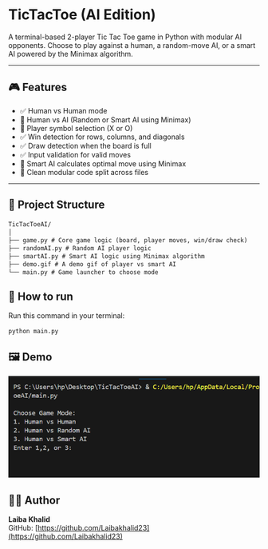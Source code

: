 # TicTacToe (AI Edition)

A terminal-based 2-player Tic Tac Toe game in Python with modular AI opponents. Choose to play against a human, a random-move AI, or a smart AI powered by the Minimax algorithm.

---

## 🎮 Features

- ✅ Human vs Human mode  
- 🤖 Human vs AI (Random or Smart AI using Minimax)   
- 🧩 Player symbol selection (X or O)  
- ✅ Win detection for rows, columns, and diagonals  
- ✅ Draw detection when the board is full  
- ✅ Input validation for valid moves  
- 🧠 Smart AI calculates optimal move using Minimax  
- 🎯 Clean modular code split across files  

---

## 📁 Project Structure
```
TicTacToeAI/
│
├── game.py # Core game logic (board, player moves, win/draw check)
├── randomAI.py # Random AI player logic
├── smartAI.py # Smart AI logic using Minimax algorithm
├── demo.gif # A demo gif of player vs smart AI
└── main.py # Game launcher to choose mode 
```

## 🔧 How to run
Run this command in your terminal:
```
python main.py
```
## 🖼️ Demo

![Tic Tac Toe Demo](demo.gif)

## 👩‍💻 Author

**Laiba Khalid**  
GitHub: [https://github.com/Laibakhalid23](https://github.com/Laibakhalid23)
